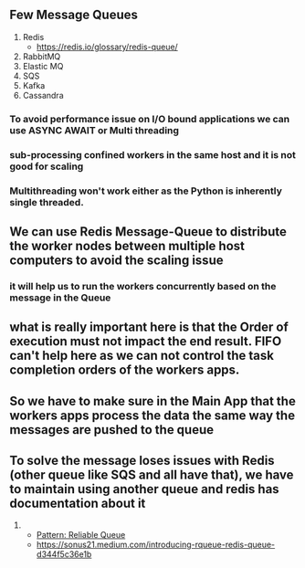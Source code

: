 ## Few Message Queues
1. Redis
    - https://redis.io/glossary/redis-queue/
2. RabbitMQ
3. Elastic MQ
4. SQS
5. Kafka
6. Cassandra

### To avoid performance issue on I/O bound applications we can use ASYNC AWAIT or Multi threading

### sub-processing confined workers in the same host and it is not good for scaling

### Multithreading won't work either as the Python is inherently single threaded.

## We can use Redis Message-Queue to distribute the worker nodes between multiple host computers to avoid the scaling issue
### it will help us to run the workers concurrently based on the message in the Queue

## what is really important here is that the Order of execution must not impact the end result. FIFO can't help here as we can not control the task completion orders of the workers apps. 

## So we have to make sure in the Main App that the workers apps process the data the same way the messages are pushed to the queue

## To solve the message loses issues with Redis (other queue like SQS and all have that), we have to maintain using another queue and redis has documentation about it 
1. 
    - [Pattern: Reliable Queue](https://redis.io/commands/lmove/)
    - https://sonus21.medium.com/introducing-rqueue-redis-queue-d344f5c36e1b